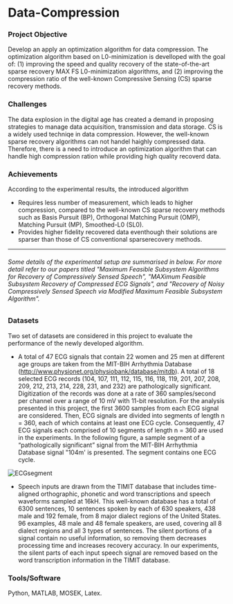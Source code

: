 # Data-Compression
### Project Objective 
Develop an apply an optimization algorithm for data compression. The optimization algorithm based on L0-minimization is develloped with the goal of: (1) improving the speed and quality recovery of the state-of-the-art sparse recovery MAX FS L0-minimization algorithms, and (2) improving the compression ratio of the well-known Compressive Sensing (CS) sparse recovery methods. 

### Challenges 
The data explosion in the digital age has created a demand in proposing strategies to manage data acquisition, transmission and data storage. CS is a widely used techniqe in data compression. However, the well-known sparse recovery algorithms can not handel haighly compressed data. Therefore, there is a need to introduce an optimization algorithm that can handle high compression ration while providing high quality recoverd data. 

### Achievements
According to the experimental results, the introduced algorithm

- Requires less number of measurement, which leads to higher compression, compared to the well-known CS sparse recovery methods such as Basis Pursuit (BP), Orthogonal Matching Pursuit (OMP), Matching Pursuit (MP), Smoothed-L0 (SL0).
- Provides  higher  fidelity  recovered  data  eventhough  their  solutions  are  sparser  than  those  of  CS  conventional  sparserecovery methods.

---------------------------------------------------------------------------------------------------------------------------------------------------------------------------------
###### Some details of the experimental setup are summarised in below. For more detail refer to our papers titled "Maximum Feasible Subsystem Algorithms for Recovery of Compressively Sensed Speech", "MAXimum Feasible Subsystem Recovery of Compressed ECG Signals", and "Recovery of Noisy Compressively Sensed Speech via Modified Maximum Feasible Subsystem Algorithm".

### Datasets

Two set of datasets are considered in this project to evaluate the performance of the newly developed algorithm.

- A total of 47 ECG signals that contain 22 women and 25 men at different age groups are taken from the MIT-BIH Arrhythmia Database (http://www.physionet.org/physiobank/database/mitdb).  A total of 18 selected ECG records (104, 107, 111, 112, 115, 116, 118, 119, 201, 207, 208, 209, 212, 213, 214, 228, 231, and 232) are pathologically significant. Digitization of the records was done at a rate of 360 samples/second per channel over a range of 10 mV with 11-bit resolution. For the analysis presented in this project, the first 3600 samples from each ECG signal are considered. Then, ECG signals are divided into segments of length n = 360, each of which contains at least one ECG cycle. Consequently, 47 ECG signals each comprised of 10 segments of length n = 360 are used in the experiments. In the following figure, a sample segment of a “pathologically significant” signal from the MIT-BIH Arrhythmia Database signal "104m' is presented. The segment contains one ECG cycle.  

![ECGsegment](https://user-images.githubusercontent.com/59096353/114275819-f9ad8a00-99f1-11eb-9ed7-35547d9a60bd.jpg)


- Speech inputs are drawn from the TIMIT database that includes time-aligned orthographic, phonetic and word transcriptions and speech waveforms sampled at 16kH. This well-known database has a total of 6300 sentences, 10 sentences spoken by each of 630 speakers, 438 male and 192 female, from 8 major dialect regions of the United States. 96 examples, 48 male and 48 female speakers, are used, covering all 8 dialect regions and all 3 types of sentences. The silent portions of a signal contain no useful information, so removing them decreases processing time and increases recovery accuracy. In our experiments, the silent parts of each input speech signal are removed based on the word transcription information in the TIMIT database.

### Tools/Software
Python, MATLAB, MOSEK, Latex.
